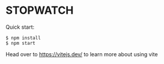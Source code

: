 # STOPWATCH

Quick start:

```
$ npm install
$ npm start
````

Head over to https://vitejs.dev/ to learn more about using vite
